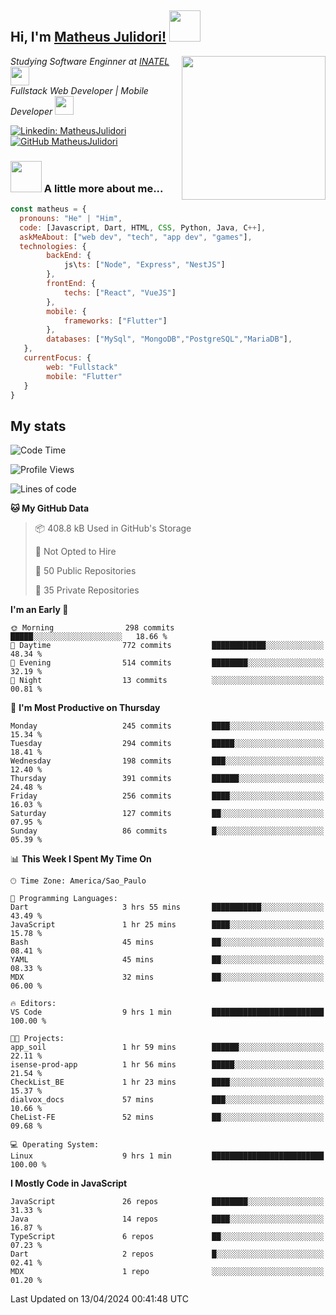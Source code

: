 <h2> Hi, I'm <a href="https://matheusjulidori.github.io" target="_blank">Matheus Julidori!</a> <img src="https://media.giphy.com/media/12oufCB0MyZ1Go/giphy.gif" width="50"></h2>
<img align='right' src="https://media.giphy.com/media/3oKIPnAiaMCws8nOsE/giphy.gif" width="230" height="auto">
<p><em>Studying Software Enginner at <a href="http://www.inatel.br" target="_blank">INATEL</a><img src="https://media.giphy.com/media/fYSnHlufseco8Fh93Z/giphy.gif" width="30"></br>
  Fullstack Web Developer | Mobile Developer <img src="https://media.giphy.com/media/WUlplcMpOCEmTGBtBW/giphy.gif" width="30">
</em></p>

[![Linkedin: MatheusJulidori](https://img.shields.io/badge/-MatheusJulidori-blue?style=flat-square&logo=Linkedin&logoColor=white&link=https://www.linkedin.com/in/MatheusJulidori/)](https://www.linkedin.com/in/MatheusJulidori/)
[![GitHub MatheusJulidori](https://img.shields.io/github/followers/matheusjulidori?label=follow&style=social)](https://github.com/MatheusJulidori)


### <img src="https://media.giphy.com/media/VgCDAzcKvsR6OM0uWg/giphy.gif" width="50"> A little more about me...  

```javascript
const matheus = {
  pronouns: "He" | "Him",
  code: [Javascript, Dart, HTML, CSS, Python, Java, C++],
  askMeAbout: ["web dev", "tech", "app dev", "games"],
  technologies: {
        backEnd: {
            js\ts: ["Node", "Express", "NestJS"]
        },
        frontEnd: {
            techs: ["React", "VueJS"]
        },
        mobile: {
            frameworks: ["Flutter"]
        },
        databases: ["MySql", "MongoDB","PostgreSQL","MariaDB"],
   },
   currentFocus: {
        web: "Fullstack"
        mobile: "Flutter"
   }
}
```
<h2>My stats</h2>

<!--START_SECTION:waka-->
![Code Time](http://img.shields.io/badge/Code%20Time-569%20hrs%2047%20mins-blue)

![Profile Views](http://img.shields.io/badge/Profile%20Views-2-blue)

![Lines of code](https://img.shields.io/badge/From%20Hello%20World%20I%27ve%20Written-6.6%20million%20lines%20of%20code-blue)

**🐱 My GitHub Data** 

> 📦 408.8 kB Used in GitHub's Storage 
 > 
> 🚫 Not Opted to Hire
 > 
> 📜 50 Public Repositories 
 > 
> 🔑 35 Private Repositories 
 > 
**I'm an Early 🐤** 

```text
🌞 Morning                298 commits         █████░░░░░░░░░░░░░░░░░░░░   18.66 % 
🌆 Daytime                772 commits         ████████████░░░░░░░░░░░░░   48.34 % 
🌃 Evening                514 commits         ████████░░░░░░░░░░░░░░░░░   32.19 % 
🌙 Night                  13 commits          ░░░░░░░░░░░░░░░░░░░░░░░░░   00.81 % 
```
📅 **I'm Most Productive on Thursday** 

```text
Monday                   245 commits         ████░░░░░░░░░░░░░░░░░░░░░   15.34 % 
Tuesday                  294 commits         █████░░░░░░░░░░░░░░░░░░░░   18.41 % 
Wednesday                198 commits         ███░░░░░░░░░░░░░░░░░░░░░░   12.40 % 
Thursday                 391 commits         ██████░░░░░░░░░░░░░░░░░░░   24.48 % 
Friday                   256 commits         ████░░░░░░░░░░░░░░░░░░░░░   16.03 % 
Saturday                 127 commits         ██░░░░░░░░░░░░░░░░░░░░░░░   07.95 % 
Sunday                   86 commits          █░░░░░░░░░░░░░░░░░░░░░░░░   05.39 % 
```


📊 **This Week I Spent My Time On** 

```text
🕑︎ Time Zone: America/Sao_Paulo

💬 Programming Languages: 
Dart                     3 hrs 55 mins       ███████████░░░░░░░░░░░░░░   43.49 % 
JavaScript               1 hr 25 mins        ████░░░░░░░░░░░░░░░░░░░░░   15.78 % 
Bash                     45 mins             ██░░░░░░░░░░░░░░░░░░░░░░░   08.41 % 
YAML                     45 mins             ██░░░░░░░░░░░░░░░░░░░░░░░   08.33 % 
MDX                      32 mins             ██░░░░░░░░░░░░░░░░░░░░░░░   06.00 % 

🔥 Editors: 
VS Code                  9 hrs 1 min         █████████████████████████   100.00 % 

🐱‍💻 Projects: 
app_soil                 1 hr 59 mins        ██████░░░░░░░░░░░░░░░░░░░   22.11 % 
isense-prod-app          1 hr 56 mins        █████░░░░░░░░░░░░░░░░░░░░   21.54 % 
CheckList_BE             1 hr 23 mins        ████░░░░░░░░░░░░░░░░░░░░░   15.37 % 
dialvox_docs             57 mins             ███░░░░░░░░░░░░░░░░░░░░░░   10.66 % 
CheList-FE               52 mins             ██░░░░░░░░░░░░░░░░░░░░░░░   09.68 % 

💻 Operating System: 
Linux                    9 hrs 1 min         █████████████████████████   100.00 % 
```

**I Mostly Code in JavaScript** 

```text
JavaScript               26 repos            ████████░░░░░░░░░░░░░░░░░   31.33 % 
Java                     14 repos            ████░░░░░░░░░░░░░░░░░░░░░   16.87 % 
TypeScript               6 repos             ██░░░░░░░░░░░░░░░░░░░░░░░   07.23 % 
Dart                     2 repos             █░░░░░░░░░░░░░░░░░░░░░░░░   02.41 % 
MDX                      1 repo              ░░░░░░░░░░░░░░░░░░░░░░░░░   01.20 % 
```




 Last Updated on 13/04/2024 00:41:48 UTC
<!--END_SECTION:waka-->
